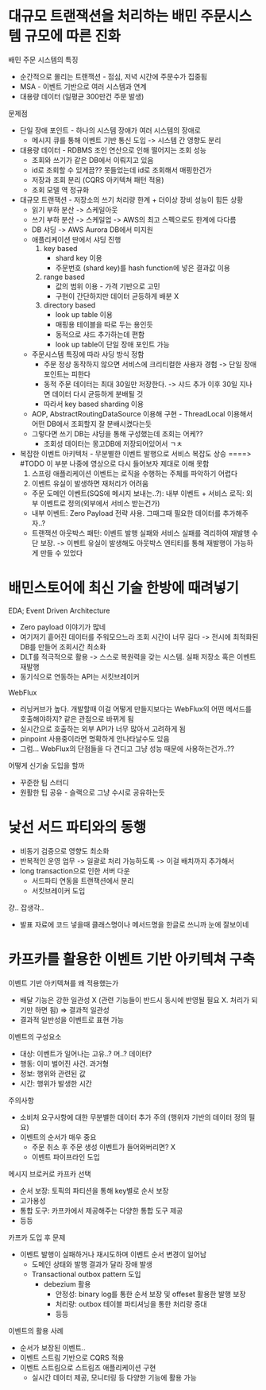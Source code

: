 # 대규모 트랜잭션을 처리하는 배민 주문시스템 규모에 따른 진화

배민 주문 시스템의 특징
- 순간적으로 몰리는 트랜잭션 - 점심, 저녁 시간에 주문수가 집중됨
- MSA - 이벤트 기반으로 여러 시스템과 연계
- 대용량 데이터 (일평균 300만건 주문 발생)

문제점
- 단일 장애 포인트 - 하나의 시스템 장애가 여러 시스템의 장애로
    - 메시지 큐를 통해 이벤트 기반 통신 도입 -> 시스템 간 영향도 분리
- 대용량 데이터 - RDBMS 조인 연산으로 인해 떨어지는 조회 성능
    - 조회와 쓰기가 같은 DB에서 이뤄지고 있음
    - id로 조회할 수 있게끔?? 못들었는데 id로 조회해서 매핑한건가
    - 저장과 조회 분리 (CQRS 아키텍쳐 패턴 적용)
    - 조회 모델 역 정규화
- 대규모 트랜잭션 - 저장소의 쓰기 처리량 한계 + 더이상 장비 성능이 힘든 상황
    - 읽기 부하 분산 -> 스케일아웃
    - 쓰기 부하 분산 -> 스케일업 -> AWS의 최고 스펙으로도 한계에 다다름
    - DB 샤딩 -> AWS Aurora DB에서 미지원
    - 애플리케이션 딴에서 샤딩 진행
        1. key based
            - shard key 이용
            - 주문번호 (shard key)를 hash function에 넣은 결과값 이용
        2. range based
            - 값의 범위 이용 - 가격 기반으로 고민
            - 구현이 간단하지만 데이터 균등하게 배분 X
        3. directory based
            - look up table 이용
            - 매핑용 테이블을 따로 두는 용인듯
            - 동적으로 샤드 추가하는데 편함
            - look up table이 단일 장애 포인트 가능
    - 주문시스템 특징에 따라 샤딩 방식 정함
        - 주문 정상 동작하지 않으면 서비스에 크리티컬한 사용자 경험 -> 단일 장애 포인트는 피한다
        - 동적 주문 데이터는 최대 30일만 저장한다. -> 샤드 추가 이후 30일 지나면 데이터 다시 균등하게 분배될 것
        - 따라서 key based sharding 이용
    - AOP, AbstractRoutingDataSource 이용해 구현 - ThreadLocal 이용해서 어떤 DB에서 조회할지 잘 분배시켰다는듯
    - 그렇다면 쓰기 DB는 샤딩을 통해 구성했는데 조회는 어케??
        - 조회성 데이터는 몽고DB에 저장되어있어서 ㄱㅊ
- 복잡한 이벤트 아키텍처 - 무분별한 이벤트 발행으로 서비스 복잡도 상승 ====> #TODO  이 부분 나중에 영상으로 다시 들어보자 제대로 이해 못함
    1. 스프링 애플리케이션 이벤트는 로직을 수행하는 주체를 파악하기 어렵다
    2. 이벤트 유실이 발생하면 재처리가 어려움
    - 주문 도메인 이벤트(SQS에 메시지 보내는..?):  내부 이벤트 + 서비스 로직: 외부 이벤트로 정의(외부에서 서비스 받는건가)
    - 내부 이벤트: Zero Payload 전략 사용. 그때그때 필요한 데이터를 추가해주자..?
    - 트랜잭션 아웃박스 패턴: 이벤트 발행 실패와 서비스 실패를 격리하여 재발행 수단 보장. -> 이벤트 유실이 발생해도 아웃박스 엔티티를 통해 재발행이 가능하게 만들 수 있었다

# 배민스토어에 최신 기술 한방에 때려넣기
EDA; Event Driven Architecture
- Zero payload 이야기가 많네
- 여기저기 흩어진 데이터를 주워모으느라 조회 시간이 너무 길다 -> 전시에 최적화된 DB를 만들어 조회시간 최소화
- DLT를 적극적으로 활용 -> 스스로 복원력을 갖는 시스템. 실패 저장소 혹은 이벤트 재발행
- 동기식으로 연동하는 API는 서킷브레이커

WebFlux
- 러닝커브가 높다. 개발할때 이걸 어떻게 만들지보다는 WebFlux의 어떤 메서드를 호출해야하지? 같은 관점으로 바뀌게 됨
- 실시간으로 호출하는 외부 API가 너무 많아서 고려하게 됨
- pinpoint 사용중이라면 명확하게 안나타날수도 있음
- 그럼… WebFlux의 단점들을 다 견디고 그냥 성능 때문에 사용하는건가..??

어떻게 신기술 도입을 할까
- 꾸준한 팀 스터디
- 원활한 팁 공유 - 슬랙으로 그냥 수시로 공유하는듯

# 낯선 서드 파티와의 동행
- 비동기 검증으로 영향도 최소화
- 반복적인 운영 업무 -> 일괄로 처리 가능하도록 -> 이걸 배치까지 추가해서
- long transaction으로 인한 서버 다운
    - 서드파티 연동을 트랜잭션에서 분리
    - 서킷브레이커 도입

걍.. 잡생각..
- 발표 자료에 코드 넣을때 클래스명이나 메서드명을 한글로 쓰니까 눈에 잘보이네

# 카프카를 활용한 이벤트 기반 아키텍쳐 구축
이벤트 기반 아키텍쳐를 왜 적용했는가
- 배달 기능은 강한 일관성 X (관련 기능들이 반드시 동시에 반영될 필요 X. 처리가 되기만 하면 됨) => 결과적 일관성
- 결과적 일반성을 이벤트로 표현 가능

이벤트의 구성요소
- 대상: 이벤트가 일어나는 고유..? 머..? 데이터?
- 행동: 이미 벌어진 사건. 과거형
- 정보: 행위와 관련된 값
- 시간: 행위가 발생한 시간

주의사항
- 소비처 요구사항에 대한 무분별한 데이터 추가 주의 (행위자 기반의 데이터 정의 필요)
- 이벤트의 순서가 매우 중요
    - 주문 취소 후 주문 생성 이벤트가 들어와버리면? X
    - 이벤트 파이프라인 도입

메시지 브로커로 카프카 선택
- 순서 보장: 토픽의 파티션을 통해 key별로 순서 보장 
- 고가용성
- 통합 도구: 카프카에서 제공해주는 다양한 통합 도구 제공
- 등등

카프카 도입 후 문제
- 이벤트 발행이 실패하거나 재시도하며 이벤트 순서 변경이 일어남
    - 도메인 상태와 발행 결과가 달라 장애 발생
    - Transactional outbox pattern 도입
        - debezium 활용
            - 안정성: binary log를 통한 순서 보장 및 offeset 활용한 발행 보장
            - 처리량: outbox 테이블 파티셔닝을 통한 처리량 증대 
            - 등등

이벤트의 활용 사례
- 순서가 보장된 이벤트..
- 이벤트 스트림 기반으로 CQRS 적용
- 이벤트 스트림으로 스트림즈 애플리케이션 구현
    - 실시간 데이터 제공, 모니터링 등 다양한 기능에 활용 가능
